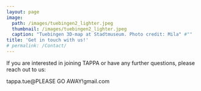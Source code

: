 ```yaml
---
layout: page
image:
  path: /images/tuebingen2_lighter.jpeg
  thumbnail: /images/tuebingen2_lighter.jpeg
  caption: "Tuebingen 3D-map at Stadtmuseum. Photo credit: Mila" #""
title: 'Get in touch with us!'
# permalink: /Contact/
---
```


If you are interested in joining TAPPA or have any further questions, please reach out to us:

tappa.tue@<span class="blockspam" aria-hidden="true">PLEASE GO AWAY!</span><!-- jjnsjfkrkvk -->gmail.com
